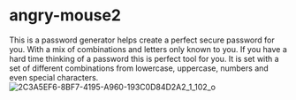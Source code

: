 # angry-mouse2
This is a password generator helps create a perfect secure password for you. 
With a mix of combinations and letters only known to you.
If you have a hard time thinking of a password this is perfect tool for you.
It is set with a set of different combinations from lowercase, uppercase, numbers and even special characters.
![2C3A5EF6-8BF7-4195-A960-193C0D84D2A2_1_102_o](https://user-images.githubusercontent.com/95262020/155188374-3d0b99aa-58f3-4984-b0c3-de37bcdd7ea5.jpeg)

